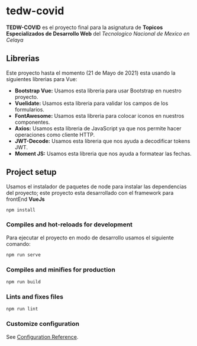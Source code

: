 # tedw-covid
**TEDW-COVID** es el proyecto final para la asignatura de __Topicos Especializados de Desarrollo Web__ del *Tecnologico Nacional de Mexico en Celaya*  

## Librerias
Este proyecto hasta el momento (21 de Mayo de 2021) esta usando la siguientes librerias para Vue:
- **Bootstrap Vue:** Usamos esta libreria para usar Bootstrap en nuestro proyecto.
- **Vuelidate:** Usamos esta libreria para validar los campos de los formularios.
- **FontAwesome:** Usamos esta libreria para colocar iconos en nuestros componentes.
- **Axios:** Usamos esta libreria de JavaScript ya que nos permite hacer operaciones como cliente HTTP.
- **JWT-Decode:** Usamos esta libreria que nos ayuda a decodificar tokens JWT.
- **Moment JS:** Usamos esta libreria que nos ayuda a formatear las fechas.
## Project setup
Usamos el instalador de paquetes de node para instalar las dependencias del proyecto; este proyecto esta desarrollado con el framework para frontEnd **VueJs**
```
npm install
```

### Compiles and hot-reloads for development
Para ejecutar el proyecto en modo de desarrollo usamos el siguiente comando:
```
npm run serve
```

### Compiles and minifies for production
```
npm run build
```

### Lints and fixes files
```
npm run lint
```

### Customize configuration
See [Configuration Reference](https://cli.vuejs.org/config/).
